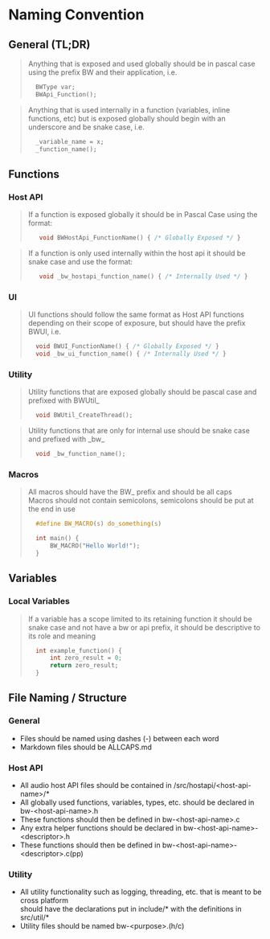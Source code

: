 # Naming Convention 

## General (TL;DR)

> Anything that is exposed and used globally should be in pascal case using the prefix
> BW and their application, i.e.
> ```c
>   BWType var;
>   BWApi_Function();
>```

> Anything that is used internally in a function (variables, inline functions, etc)
> but is exposed globally should begin with an underscore and be snake case, i.e.
> ```c
>   _variable_name = x;
>   _function_name();
>```

## Functions

### Host API

> If a function is exposed globally it should be in Pascal Case using the format:
>
>```c
>    void BWHostApi_FunctionName() { /* Globally Exposed */ }
>```

> If a function is only used internally within the host api it should be snake case and use the format:
>
>```c
>    void _bw_hostapi_function_name() { /* Internally Used */ }
>```

### UI

> UI functions should follow the same format as Host API functions depending on their scope
> of exposure, but should have the prefix BWUI, i.e.
>```c
>   void BWUI_FunctionName() { /* Globally Exposed */ }
>   void _bw_ui_function_name() { /* Internally Used */ }
>```

### Utility

> Utility functions that are exposed globally should be pascal case and prefixed with BWUtil_
> ```c
>   void BWUtil_CreateThread();
>```

> Utility functions that are only for internal use should be snake case and prefixed with \_bw_
>```c
>   void _bw_function_name();
>```

### Macros

> All macros should have the BW_ prefix and should be all caps  
> Macros should not contain semicolons, semicolons should be put at the
> end in use
>```c
>   #define BW_MACRO(s) do_something(s)
>
>   int main() {
>       BW_MACRO("Hello World!");
>   }
>```

## Variables

### Local Variables

> If a variable has a scope limited to its retaining function it should be snake case
> and not have a bw or api prefix, it should be descriptive to its role and meaning
>```c
>   int example_function() {
>       int zero_result = 0;
>       return zero_result;
>   }
>```

## File Naming / Structure

### General

- Files should be named using dashes (-) between each word
- Markdown files should be ALLCAPS.md

### Host API

- All audio host API files should be contained in /src/hostapi/\<host-api-name\>/*
- All globally used functions, variables, types, etc. should be declared in bw-\<host-api-name\>.h
- These functions should then be defined in bw-\<host-api-name\>.c
- Any extra helper functions should be declared in bw-\<host-api-name\>-\<descriptor\>.h
- These functions should then be defined in bw-\<host-api-name\>-\<descriptor\>.c(pp)

### Utility

- All utility functionality such as logging, threading, etc. that is meant to be cross platform  
should have the declarations put in include/* with the definitions in src/util/*
- Utility files should be named bw-\<purpose\>.(h/c)
